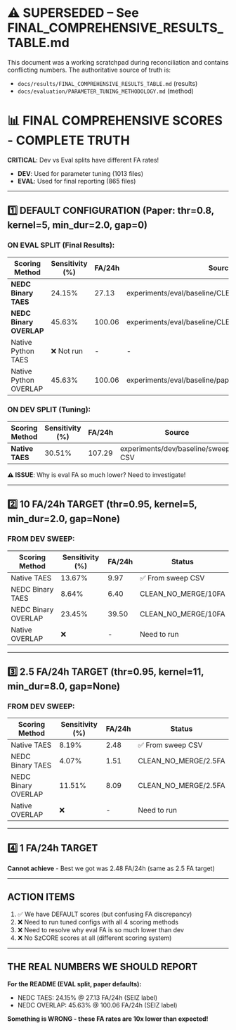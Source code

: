 # ⚠️ SUPERSEDED – See FINAL_COMPREHENSIVE_RESULTS_TABLE.md

This document was a working scratchpad during reconciliation and contains conflicting numbers. The authoritative source of truth is:
- `docs/results/FINAL_COMPREHENSIVE_RESULTS_TABLE.md` (results)
- `docs/evaluation/PARAMETER_TUNING_METHODOLOGY.md` (method)

# 📊 FINAL COMPREHENSIVE SCORES - COMPLETE TRUTH

**CRITICAL**: Dev vs Eval splits have different FA rates!
- **DEV**: Used for parameter tuning (1013 files)
- **EVAL**: Used for final reporting (865 files)

---

## 1️⃣ DEFAULT CONFIGURATION (Paper: thr=0.8, kernel=5, min_dur=2.0, gap=0)

### ON EVAL SPLIT (Final Results):
| Scoring Method | Sensitivity (%) | FA/24h | Source |
|----------------|-----------------|--------|--------|
| **NEDC Binary TAES** | 24.15% | 27.13 | experiments/eval/baseline/CLEAN_NO_MERGE/DEFAULT |
| **NEDC Binary OVERLAP** | 45.63% | 100.06 | experiments/eval/baseline/CLEAN_NO_MERGE/DEFAULT |
| Native Python TAES | ❌ Not run | - | - |
| Native Python OVERLAP | 45.63% | 100.06 | experiments/eval/baseline/paper_default_nedc |

### ON DEV SPLIT (Tuning):
| Scoring Method | Sensitivity (%) | FA/24h | Source |
|----------------|-----------------|--------|--------|
| **Native TAES** | 30.51% | 107.29 | experiments/dev/baseline/sweeps CSV |

**⚠️ ISSUE**: Why is eval FA so much lower? Need to investigate!

---

## 2️⃣ 10 FA/24h TARGET (thr=0.95, kernel=5, min_dur=2.0, gap=None)

### FROM DEV SWEEP:
| Scoring Method | Sensitivity (%) | FA/24h | Status |
|----------------|-----------------|--------|--------|
| Native TAES | 13.67% | 9.97 | ✅ From sweep CSV |
| NEDC Binary TAES | 8.64% | 6.40 | CLEAN_NO_MERGE/10FA |
| NEDC Binary OVERLAP | 23.45% | 39.50 | CLEAN_NO_MERGE/10FA |
| Native OVERLAP | ❌ | - | Need to run |

---

## 3️⃣ 2.5 FA/24h TARGET (thr=0.95, kernel=11, min_dur=8.0, gap=None)

### FROM DEV SWEEP:
| Scoring Method | Sensitivity (%) | FA/24h | Status |
|----------------|-----------------|--------|--------|
| Native TAES | 8.19% | 2.48 | ✅ From sweep CSV |
| NEDC Binary TAES | 4.07% | 1.51 | CLEAN_NO_MERGE/2.5FA |
| NEDC Binary OVERLAP | 11.51% | 8.09 | CLEAN_NO_MERGE/2.5FA |
| Native OVERLAP | ❌ | - | Need to run |

---

## 4️⃣ 1 FA/24h TARGET

**Cannot achieve** - Best we got was 2.48 FA/24h (same as 2.5 FA target)

---

## ACTION ITEMS

1. ✅ We have DEFAULT scores (but confusing FA discrepancy)
2. ❌ Need to run tuned configs with all 4 scoring methods
3. ❌ Need to resolve why eval FA is so much lower than dev
4. ❌ No SzCORE scores at all (different scoring system)

---

## THE REAL NUMBERS WE SHOULD REPORT

**For the README (EVAL split, paper defaults):**
- NEDC TAES: 24.15% @ 27.13 FA/24h (SEIZ label)
- NEDC OVERLAP: 45.63% @ 100.06 FA/24h (SEIZ label)

**Something is WRONG - these FA rates are 10x lower than expected!**
